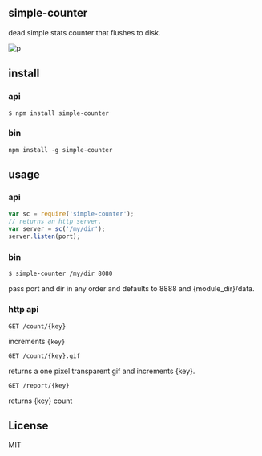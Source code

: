simple-counter
--------------

dead simple stats counter that flushes to disk.

![p](http://ec2-23-20-249-34.compute-1.amazonaws.com:8888/key/simple-counter)

## install

### api

```
$ npm install simple-counter
```

### bin

```
npm install -g simple-counter
```

## usage

### api

```js
var sc = require('simple-counter');
// returns an http server.
var server = sc('/my/dir');
server.listen(port);
```

### bin

```
$ simple-counter /my/dir 8080
```

pass port and dir in any order and defaults to 8888 and {module_dir}/data.

### http api

```
GET /count/{key}
```

increments `{key}`

```
GET /count/{key}.gif
```

returns a one pixel transparent gif and increments {key}.

```
GET /report/{key}
```

returns {key} count


## License

MIT
